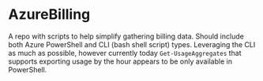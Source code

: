 # AzureBilling
A repo with scripts to help simplify gathering billing data.  Should include both Azure PowerShell and CLI (bash shell script) types.  Leveraging the CLI as much as possible, however currently today `Get-UsageAggregates` that supports exporting usage by the hour appears to be only available in PowerShell.  